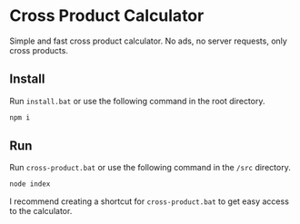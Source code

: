 # Cross Product Calculator

Simple and fast cross product calculator. No ads, no server requests, only cross products.

## Install

Run `install.bat` or use the following command in the root directory.

```sh
npm i
```

## Run

Run `cross-product.bat` or use the following command in the `/src` directory.

```sh
node index
```

I recommend creating a shortcut for `cross-product.bat` to get easy access to the calculator.